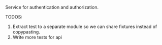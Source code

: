Service for authentication and authorization.

TODOS:
1) Extract test to a separate module so we can share fixtures instead of copypasting.
2) Write more tests for api
